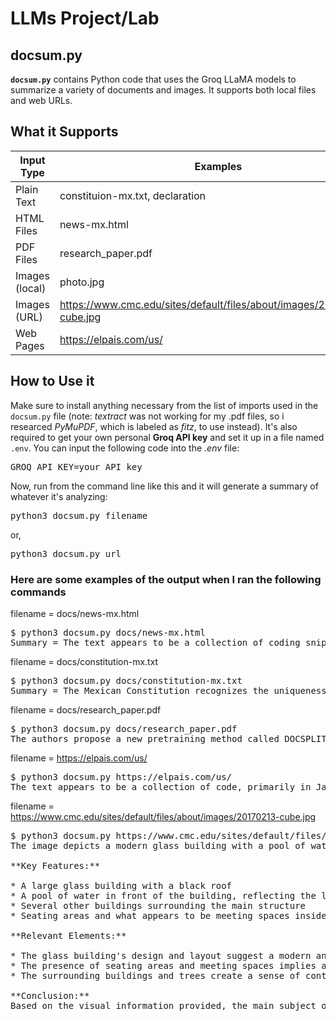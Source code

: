 # LLMs Project/Lab

## docsum.py 
**`docsum.py`** contains Python code that uses the Groq LLaMA models to summarize a variety of documents and images. It supports both local files and web URLs.

## What it Supports

| Input Type            | Examples                                  |
|-----------------------|-------------------------------------------|
| Plain Text            |  constituion-mx.txt, declaration          | 
| HTML Files            |  news-mx.html                             | 
| PDF Files             |  research_paper.pdf                       | 
| Images (local)        |  photo.jpg                                |
| Images (URL)          |  https://www.cmc.edu/sites/default/files/about/images/20170213-cube.jpg        |
| Web Pages             |  https://elpais.com/us/                   |

## How to Use it

Make sure to install anything necessary from the list of imports used in the `docsum.py` file (note: *textract* was not working for my .pdf files, so i researced *PyMuPDF*, which is labeled as *fitz*, to use instead). It's also required to get your own personal **Groq API key** and set it up in a file named `.env`. You can input the following code into the *.env* file:
<pre>GROQ_API_KEY=your_API_key</pre>
Now, run from the command line like this and it will generate a summary of whatever it's analyzing:
<pre>python3 docsum.py filename</pre>
or,
<pre>python3 docsum.py url</pre>

### Here are some examples of the output when I ran the following commands

filename = docs/news-mx.html
<pre>$ python3 docsum.py docs/news-mx.html  
Summary = The text appears to be a collection of coding snippets, including JavaScript, CSS, and HTML, that make up the El País website. The code includes settings and configurations for content, advertising, and user subscription links, as well as styles and animations for visual elements. Meanwhile, the text also includes news articles about the US Supreme Court's decision to allow the deportation of immigrants accused of being involved with a criminal organization in Venezuela.</pre>
filename = docs/constitution-mx.txt
<pre>$ python3 docsum.py docs/constitution-mx.txt
Summary = The Mexican Constitution recognizes the uniqueness and indivisibility of the Mexican Nation and its pluricultural composition, guaranteeing the rights and autonomy of indigenous peoples. The constitution outlines the principles and rules for governance, including the structure and powers of the federal government, states, and municipalities, as well as the rights and responsibilities of public servants. Additionally, the constitution establishes specific provisions for labor and social welfare, including the rights of workers and the responsibilities of employers.</pre>
filename = docs/research_paper.pdf
<pre>$ python3 docsum.py docs/research_paper.pdf
The authors propose a new pretraining method called DOCSPLIT, specifically designed for large documents, which forces models to consider the global context of a document using a contrastive loss. DOCSPLIT outperforms other pretraining methods on document classification, few-shot learning, and document retrieval tasks, and can be applied to any model architecture. The results suggest that DOCSPLIT can significantly improve the performance of models on large documents, with the best results achieved in few-shot text classification tasks.</pre>
filename = https://elpais.com/us/
<pre>$ python3 docsum.py https://elpais.com/us/
The text appears to be a collection of code, primarily in JavaScript and CSS, for a website or application, defining various functions, classes, and styles for elements, layouts, and typography. The text also includes news articles and updates from various fields, discussing topics such as politics, economy, culture, and technology.</pre>
filename = https://www.cmc.edu/sites/default/files/about/images/20170213-cube.jpg
<pre>$ python3 docsum.py https://www.cmc.edu/sites/default/files/about/images/20170213-cube.jpg
The image depicts a modern glass building with a pool of water in front of it, surrounded by other buildings. The main subject or scene depicted in this image is likely an office or educational facility, given the presence of seating areas and what appears to be meeting spaces.

**Key Features:**

* A large glass building with a black roof
* A pool of water in front of the building, reflecting the lights from inside
* Several other buildings surrounding the main structure
* Seating areas and what appears to be meeting spaces inside the glass building

**Relevant Elements:**

* The glass building's design and layout suggest a modern and open-concept space
* The presence of seating areas and meeting spaces implies a functional purpose, such as an office or educational facility
* The surrounding buildings and trees create a sense of context and environment

**Conclusion:**
Based on the visual information provided, the main subject or scene depicted in this image is likely an office or educational facility, showcasing a modern and functional design.</pre>